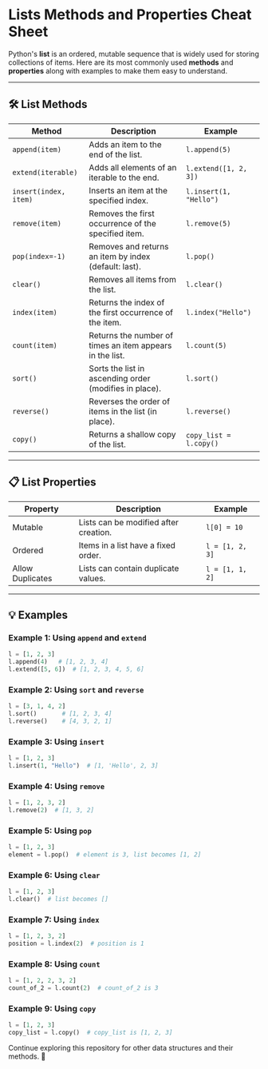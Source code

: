 # Lists Methods and Properties Cheat Sheet

Python's **list** is an ordered, mutable sequence that is widely used for storing collections of items. Here are its most commonly used **methods** and **properties** along with examples to make them easy to understand.

---

## 🛠 List Methods

| **Method**         | **Description**                                    | **Example**                       |
|---------------------|----------------------------------------------------|-----------------------------------|
| `append(item)`      | Adds an item to the end of the list.               | `l.append(5)`                     |
| `extend(iterable)`  | Adds all elements of an iterable to the end.       | `l.extend([1, 2, 3])`             |
| `insert(index, item)`| Inserts an item at the specified index.            | `l.insert(1, "Hello")`            |
| `remove(item)`      | Removes the first occurrence of the specified item.| `l.remove(5)`                     |
| `pop(index=-1)`     | Removes and returns an item by index (default: last).| `l.pop()`                         |
| `clear()`           | Removes all items from the list.                  | `l.clear()`                       |
| `index(item)`       | Returns the index of the first occurrence of the item.| `l.index("Hello")`               |
| `count(item)`       | Returns the number of times an item appears in the list.| `l.count(5)`                   |
| `sort()`            | Sorts the list in ascending order (modifies in place).| `l.sort()`                       |
| `reverse()`         | Reverses the order of items in the list (in place).| `l.reverse()`                    |
| `copy()`            | Returns a shallow copy of the list.               | `copy_list = l.copy()`            |

---

## 📋 List Properties

| **Property**     | **Description**                   | **Example**             |
|-------------------|-----------------------------------|-------------------------|
| Mutable          | Lists can be modified after creation. | `l[0] = 10`            |
| Ordered          | Items in a list have a fixed order.   | `l = [1, 2, 3]`        |
| Allow Duplicates | Lists can contain duplicate values.   | `l = [1, 1, 2]`        |

---

## 💡 Examples

### Example 1: Using `append` and `extend`
```python
l = [1, 2, 3]
l.append(4)   # [1, 2, 3, 4]
l.extend([5, 6])  # [1, 2, 3, 4, 5, 6]
```

### Example 2: Using `sort` and `reverse`
```python
l = [3, 1, 4, 2]
l.sort()       # [1, 2, 3, 4]
l.reverse()    # [4, 3, 2, 1]
```

### Example 3: Using `insert`
```python
l = [1, 2, 3]
l.insert(1, "Hello")  # [1, 'Hello', 2, 3]
```

### Example 4: Using `remove`
```python
l = [1, 2, 3, 2]
l.remove(2)  # [1, 3, 2]
```

### Example 5: Using `pop`
```python
l = [1, 2, 3]
element = l.pop()  # element is 3, list becomes [1, 2]
```

### Example 6: Using `clear`
```python
l = [1, 2, 3]
l.clear()  # list becomes []
```

### Example 7: Using `index`
```python
l = [1, 2, 3, 2]
position = l.index(2)  # position is 1
```

### Example 8: Using `count`
```python
l = [1, 2, 2, 3, 2]
count_of_2 = l.count(2)  # count_of_2 is 3
```

### Example 9: Using `copy`
```python
l = [1, 2, 3]
copy_list = l.copy()  # copy_list is [1, 2, 3]
```

Continue exploring this repository for other data structures and their methods. 🚀


